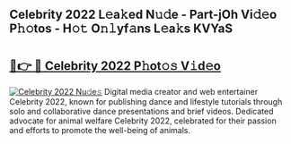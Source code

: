 ## Celebrity 2022 L𝚎a𝚔ed N𝚞𝚍e - Part-jOh Vi𝚍𝚎o P𝚑𝚘tos - H𝚘𝚝 O𝚗𝚕yf𝚊ns L𝚎a𝚔s KVYaS

# <h2><a href="http://kf25l6.oniu.top/?m=Celebrity+2022">🔗👉 🔴 Celebrity 2022 P𝚑ot𝚘𝚜 V𝚒d𝚎o</a></h2>

[![Celebrity 2022 Nu𝚍e𝚜](https://i.imgur.com/0qMVB7G.gif)](http://kf25l6.oniu.top/?m=Celebrity+2022)
Digital media creator and web entertainer Celebrity 2022, known for publishing dance and lifestyle tutorials through solo and collaborative dance presentations and brief videos. Dedicated advocate for animal welfare Celebrity 2022, celebrated for their passion and efforts to promote the well-being of animals.  
